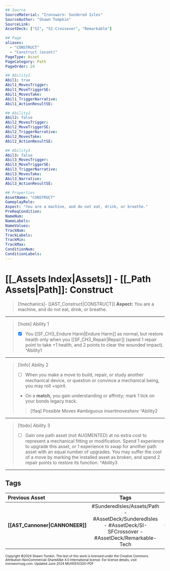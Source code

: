 ```yaml
---
## Source
SourceMaterial: "Ironsworn: Sundered Isles"
SourceAuthor: "Shawn Tompkin"
SourceLink: 
AssetDeck: ["SI", "SI-Crossover", "Remarkable"]

## Page
aliases:
  - "CONSTRUCT"
  - "Construct (asset)"
PageType: Asset
PageCategory: Path
PageOrder: 24

## Ability1
Abil1: true
Abil1_MovesTrigger: 
Abil1_MoveTriggerSE: 
Abil1_MovesTake: 
Abil1_TriggerNarrative: 
Abil1_ActionResultSE: 

## Ability2
Abil2: false
Abil2_MovesTrigger: 
Abil2_MoveTriggerSE: 
Abil2_TriggerNarrative: 
Abil2_MovesTake: 
Abil2_ActionResultSE: 

## Ability3
Abil3: false
Abil3_MovesTrigger: 
Abil3_MoveTriggerSE: 
Abil3_TriggerNarrative: 
Abil3_MovesTake: 
Abil3_Narrative: 
Abil3_ActionResultSE: 

## Properties
AssetName: "CONSTRUCT"
GameplayRole: 
Aspect: "You are a machine, and do not eat, drink, or breathe."
PreReqCondition: 
NameNum: 
NameLabels: 
NameValues: 
TrackNum: 
TrackLabels: 
TrackMin: 
TrackMax: 
ConditionNum: 
ConditionLabels: 
---
```

# [[_Assets Index|Assets]] - [[_Path Assets|Path]]: Construct

> [!mechanics]- [[AST_Construct|CONSTRUCT]]
> **Aspect:** You are a machine, and do not eat, drink, or breathe.

___
> [!note] Ability 1
> - [x] You [[SF_CH3_Endure Harm|Endure Harm]] as normal, but restore health only when you [[SF_CH3_Repair|Repair]] (spend 1 repair point to take +1 health, and 2 points to clear the wounded impact). ^Ability1
___
> [!info] Ability 2
> - [ ] When you make a move to build, repair, or study another mechanical device, or question or convince a mechanical being, you may roll +spirit.
> - On a **match,** you gain understanding or affinity; mark 1 tick on your bonds legacy track. 
> > [!faq] Possible Moves
> > #ambiguous _insertmoveshere_ ^Ability2
___
> [!todo] Ability 3
> - [ ] Gain one path asset (not AUGMENTED) at no extra cost to represent a mechanical fitting or modification.
> Spend 1 experience to upgrade this asset, or 1 experience to swap for another path asset with an equal number of upgrades.
> You may suffer the cost of a move by marking the installed asset as broken, and spend 2 repair points to restore its function. ^Ability3
___
## Tags

| Previous Asset | Tags | Next Asset |
| :--- | :---: | ---: |
| **[[AST_Cannoner\|CANNONEER]]** | #SunderedIsles/Assets/Path - #AssetDeck/SunderedIsles - #AssetDeck/SI-SFCrossover - #AssetDeck/Remarkable-Tech | **[[AST_Crew Commander\|CREW COMMANDER]]** |

<font size=-2>Copyright ©2024 Shawn Tomkin. The text of this work is licensed under the Creative Commons Attribution-NonCommercial-ShareAlike 4.0 International license. For license details, visit ironswornrpg.com. Updated June 2024 MUH051V200-PDF</font>